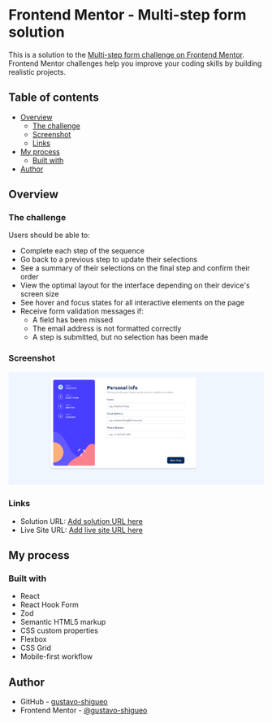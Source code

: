 # Frontend Mentor - Multi-step form solution

This is a solution to the [Multi-step form challenge on Frontend Mentor](https://www.frontendmentor.io/challenges/multistep-form-YVAnSdqQBJ). Frontend Mentor challenges help you improve your coding skills by building realistic projects. 

## Table of contents

- [Overview](#overview)
  - [The challenge](#the-challenge)
  - [Screenshot](#screenshot)
  - [Links](#links)
- [My process](#my-process)
  - [Built with](#built-with)
- [Author](#author)

## Overview

### The challenge

Users should be able to:

- Complete each step of the sequence
- Go back to a previous step to update their selections
- See a summary of their selections on the final step and confirm their order
- View the optimal layout for the interface depending on their device's screen size
- See hover and focus states for all interactive elements on the page
- Receive form validation messages if:
  - A field has been missed
  - The email address is not formatted correctly
  - A step is submitted, but no selection has been made

### Screenshot

![](./srcreenshot.png)

### Links

- Solution URL: [Add solution URL here](https://github.com/gustavo-shigueo/multi-step-form)
- Live Site URL: [Add live site URL here](https://gustavo-shigueo.github.io/multi-step-form)

## My process

### Built with

- React
- React Hook Form
- Zod
- Semantic HTML5 markup
- CSS custom properties
- Flexbox
- CSS Grid
- Mobile-first workflow

## Author

- GitHub - [gustavo-shigueo](https://github.com/gustavo-shigueo)
- Frontend Mentor - [@gustavo-shigueo](https://www.frontendmentor.io/profile/gustavo-shigueo)


